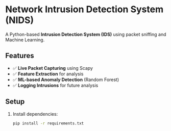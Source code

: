 # Network Intrusion Detection System (NIDS)

A Python-based **Intrusion Detection System (IDS)** using packet sniffing and Machine Learning.

## Features
- ✅ **Live Packet Capturing** using Scapy
- ✅ **Feature Extraction** for analysis
- ✅ **ML-based Anomaly Detection** (Random Forest)
- ✅ **Logging Intrusions** for future analysis

## Setup
1. Install dependencies:
   ```bash
   pip install -r requirements.txt
